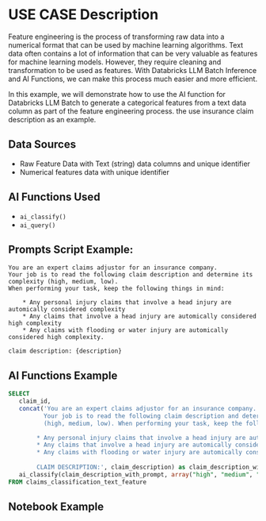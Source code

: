 # USE CASE Description

Feature engineering is the process of transforming raw data into a numerical format that can be 
used by machine learning algorithms. Text data often contains a lot of information that can be 
very valuable as features for machine learning models. However, they require cleaning 
and transformation to be used as features. With Databricks LLM Batch Inference and AI Functions, 
we can make this process much easier and more efficient.

In this example, we will demonstrate how to use the AI function for Databricks LLM Batch to 
generate a categorical features from a text data column as part of the feature engineering 
process. the use insurance claim description as an example.

## Data Sources

* Raw Feature Data with Text (string) data columns and unique identifier
* Numerical features data with unique identifier


## AI Functions Used

* `ai_classify()`
* `ai_query()`

## Prompts Script Example:

```
You are an expert claims adjustor for an insurance company. 
Your job is to read the following claim description and determine its complexity (high, medium, low). 
When performing your task, keep the following things in mind:

    * Any personal injury claims that involve a head injury are automically considered complexity
    * Any claims that involve a head injury are automically considered high complexity
    * Any claims with flooding or water injury are automically considered high complexity.

claim description: {description}
```

## AI Functions Example

```sql
SELECT 
   claim_id,
   concat('You are an expert claims adjustor for an insurance company.
          Your job is to read the following claim description and determine its complexity
          (high, medium, low). When performing your task, keep the following things in mind:

        * Any personal injury claims that involve a head injury are automically considered complexity
        * Any claims that involve a head injury are automically considered high complexity
        * Any claims with flooding or water injury are automically considered high complexity.
        
        CLAIM DESCRIPTION:', claim_description) as claim_description_with_prompt,
   ai_classify(claim_description_with_prompt, array("high", "medium", "low")) as ai_complexity_rating
FROM claims_classification_text_feature
```

## Notebook Example